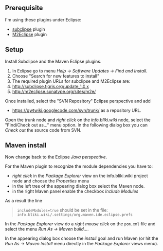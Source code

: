 

## Prerequisite ##
I'm using these plugins under Eclipse:
  * [subclipse](http://subclipse.tigris.org/) plugin
  * [M2Eclipse](http://m2eclipse.sonatype.org/) plugin

## Setup ##
Install Subclipse and the Maven Eclipse plugins.
  1. In Eclipse go to menu _Help -> Software Updates -> Find and Install_.
  1. Choose "Search for new features to install"
  1. The required plugin URLs for subclipse and M2Eclipse are:
  1. http://subclipse.tigris.org/update_1.0.x
  1. http://m2eclipse.sonatype.org/sites/m2e/

Once installed, select the "SVN Repository" Eclipse perspective and add
  * https://gwtwiki.googlecode.com/svn/trunk/
as a repository URL.

Open the trunk node and _right click_ on the _info.bliki.wiki_ node, select the "Find/Check out as..." menu option.
In the following dialog box you can _Check out_ the source code from SVN.

## Maven install ##
Now change back to the Eclipse _Java perspective_.

For the Maven plugin to recognize the module dependencies you have to:
  * _right click_ in the _Package Explorer_ view on the info.bliki.wiki project node and choose the _Properties_ menu
  * in the left tree of the appearing dialog box select the Maven node.
  * in the right Maven panel enable the checkbox _Include Modules_

As a result the line
> `includeModules=true`
should be set in the file:
> `info.bliki.wiki/.settings/org.maven.ide.eclipse.prefs`

In the _Package Explorer_ view do a _right mouse click_ on the `pom.xml` file and select the menu _Run As -> Maven build..._.

In the appearing dialog box choose the _install_ goal and run Maven (or hit the _Run As -> Maven Install_ menu directly in the _Package Explorer_ views menu).